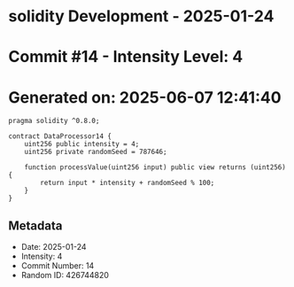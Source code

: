 ﻿# solidity Development - 2025-01-24
# Commit #14 - Intensity Level: 4
# Generated on: 2025-06-07 12:41:40
```solidity
pragma solidity ^0.8.0;

contract DataProcessor14 {
    uint256 public intensity = 4;
    uint256 private randomSeed = 787646;

    function processValue(uint256 input) public view returns (uint256) {
        return input * intensity + randomSeed % 100;
    }
}
```
## Metadata
- Date: 2025-01-24
- Intensity: 4
- Commit Number: 14
- Random ID: 426744820
